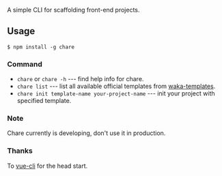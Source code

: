 A simple CLI for scaffolding front-end projects.

## Usage

```
$ npm install -g chare
```

### Command

* `chare` or `chare -h` --- find help info for chare.
* `chare list` --- list all available official templates from [waka-templates](https://github.com/waka-templates).
* `chare init template-name your-project-name` --- init your project with specified template.

### Note

Chare currently is developing, don't use it in production.

### Thanks
To [vue-cli](https://github.com/vuejs/vue-cli/) for the head start.